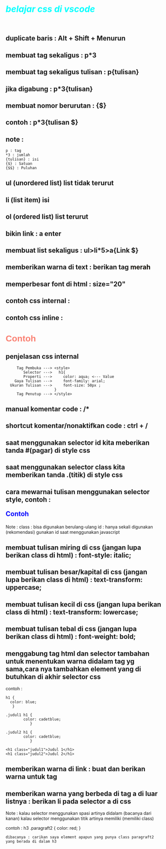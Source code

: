 	
# <i>belajar css di vscode</i>

<br>

## duplicate baris : Alt + Shift + Menurun

## membuat tag sekaligus : p*3 

## membuat tag sekaligus tulisan : p{tulisan}
## jika digabung : p*3{tulisan}

## membuat nomor berurutan : {$} 
## contoh : p*3{tulisan $}
## note : 
	p : tag
	*3 : jumlah
	{tulisan} : isi
	{$} : Satuan
	{$$} : Puluhan


## ul (unordered list) list tidak  terurut
## li (list item) isi 
## ol (ordered list) list terurut

## bikin link : a enter

## membuat list sekaligus :    ul>li*5>a{Link $}

## memberikan warna di text : berikan tag <font color="merah"> merah </font> 

## memperbesar font di html : size="20"


## contoh css internal : 
 <style>
        h1{
            color: aqua;
        }
  </style>


## contoh css inline :
<h1 style="color: salmon; font-family: arial;">Contoh</h1>


## penjelasan css internal
         Tag Pembuka ---> <style>
 	        Selector --->   h1{
   	        Properti --->     color: aqua; <--- Value
        Gaya Tulisan --->	  font-family: arial;
      Ukuran Tulisan --->	  font-size: 50px ;
	     		          }
         Tag Penutup ---> </style>

## manual komentar code : /*
## shortcut komentar/nonaktifkan code : ctrl + /


## saat menggunakan selector id kita meberikan tanda #(pagar) di style css
## saat menggunakan selector class kita memberikan tanda .(titik) di style css
## cara mewarnai tulisan menggunakan selector style, contoh : <p style="color: blue;">Contoh</p>

Note : 
	class : bisa digunakan berulang-ulang
	id : hanya sekali digunakan (rekomendasi) gunakan id saat menggunakan javascript

## membuat tulisan miring di css (jangan lupa berikan class di html) : font-style: italic;
## membuat tulisan besar/kapital di css (jangan lupa berikan class di html) : text-transform: uppercase;
## membuat tulisan kecil di css (jangan lupa berikan class di html) : text-transform: lowercase;
## membuat tulisan tebal di css (jangan lupa berikan class di html) : font-weight: bold;


## menggabung tag html dan selector tambahan untuk menentukan warna didalam tag yg sama,cara nya tambahkan element yang di butuhkan di akhir selector css
contoh : 

	h1 {
	  color: blue;
	   }

	.judul1 h1 {
            color: cadetblue;
        	   }

	.judul2 h1 {
            color: cadetblue;
        	   }

	<h1 class="judul1">Judul 1</h1>
	<h1 class="judul2">Judul 2</h1>



## memberikan warna di link : buat dan berikan warna untuk tag <a>

## memberikan warna yang berbeda di tag a di luar listnya : berikan li pada selector a di css

Note :
	kalau selector menggunakan spasi artinya didalam (bacanya dari kanan)
	kalau selector menggunakan titik artinya memiliki (memiliki class)

contoh : h3 .paragraft2 {
		     color: red;
			}

	dibacanya : carikan saya element apapun yang punya class paragraft2 yang berada di dalam h3

## 
